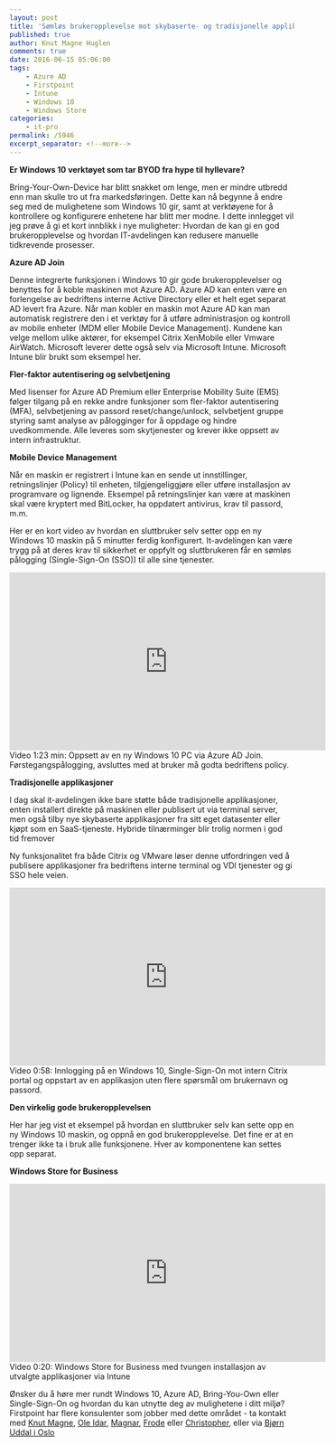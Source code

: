 ```yaml
---
layout: post
title: 'Sømløs brukeropplevelse mot skybaserte- og tradisjonelle applikasjoner?'
published: true
author: Knut Magne Huglen
comments: true
date: 2016-06-15 05:06:00
tags:
    - Azure AD
    - Firstpoint
    - Intune
    - Windows 10
    - Windows Store
categories:
    - it-pro
permalink: /5946
excerpt_separator: <!--more-->
---
```

**Er Windows 10 verktøyet som tar BYOD fra hype til hyllevare?**

Bring-Your-Own-Device har blitt snakket om lenge, men er mindre utbredd enn man skulle tro ut fra markedsføringen. Dette kan nå begynne å endre seg med de mulighetene som Windows 10 gir, samt at verktøyene for å kontrollere og konfigurere enhetene har blitt mer modne. I dette innlegget vil jeg prøve å gi et kort innblikk i nye muligheter: Hvordan de kan gi en god brukeropplevelse og hvordan IT-avdelingen kan redusere manuelle tidkrevende prosesser.<!--more-->

**Azure AD Join**
  
Denne integrerte funksjonen i Windows 10 gir gode brukeropplevelser og benyttes for å koble maskinen mot Azure AD. Azure AD kan enten være en forlengelse av bedriftens interne Active Directory eller et helt eget separat AD levert fra Azure. Når man kobler en maskin mot Azure AD kan man automatisk registrere den i et verktøy for å utføre administrasjon og kontroll av mobile enheter (MDM eller Mobile Device Management). Kundene kan velge mellom ulike aktører, for eksempel Citrix XenMobile eller Vmware AirWatch. Microsoft leverer dette også selv via Microsoft Intune. Microsoft Intune blir brukt som eksempel her.

**Fler-faktor autentisering og selvbetjening**
  
Med lisenser for Azure AD Premium eller Enterprise Mobility Suite (EMS) følger tilgang på en rekke andre funksjoner som fler-faktor autentisering (MFA), selvbetjening av passord reset/change/unlock, selvbetjent gruppe styring samt analyse av pålogginger for å oppdage og hindre uvedkommende. Alle leveres som skytjenester og krever ikke oppsett av intern infrastruktur.

**Mobile Device Management**
  
Når en maskin er registrert i Intune kan en sende ut innstillinger, retningslinjer (Policy) til enheten, tilgjengeliggjøre eller utføre installasjon av programvare og lignende. Eksempel på retningslinjer kan være at maskinen skal være kryptert med BitLocker, ha oppdatert antivirus, krav til passord, m.m.

Her er en kort video av hvordan en sluttbruker selv setter opp en ny Windows 10 maskin på 5 minutter ferdig konfigurert. It-avdelingen kan være trygg på at deres krav til sikkerhet er oppfylt og sluttbrukeren får en sømløs pålogging (Single-Sign-On (SSO)) til alle sine tjenester.

<iframe width="560" height="315" src="https://www.youtube.com/embed/Ek4c8v4AZeo" frameborder="0" allowfullscreen></iframe>
Video 1:23 min: Oppsett av en ny Windows 10 PC via Azure AD Join. Førstegangspålogging, avsluttes med at bruker må godta bedriftens policy.

**Tradisjonelle applikasjoner**
  
I dag skal it-avdelingen ikke bare støtte både tradisjonelle applikasjoner, enten installert direkte på maskinen eller publisert ut via terminal server, men også tilby nye skybaserte applikasjoner fra sitt eget datasenter eller kjøpt som en SaaS-tjeneste. Hybride tilnærminger blir trolig normen i god tid fremover

Ny funksjonalitet fra både Citrix og VMware løser denne utfordringen ved å publisere applikasjoner fra bedriftens interne terminal og VDI tjenester og gi SSO hele veien.

<iframe width="560" height="315" src="https://www.youtube.com/embed/LAH5R10fQUQ" frameborder="0" allowfullscreen></iframe>  
Video 0:58: Innlogging på en Windows 10, Single-Sign-On mot intern Citrix portal og oppstart av en applikasjon uten flere spørsmål om brukernavn og passord.

**Den virkelig gode brukeropplevelsen**

Her har jeg vist et eksempel på hvordan en sluttbruker selv kan sette opp en ny Windows 10 maskin, og oppnå en god brukeropplevelse. Det fine er at en trenger ikke ta i bruk alle funksjonene. Hver av komponentene kan settes opp separat. 

**Windows Store for Business**

<iframe width="560" height="315" src="https://www.youtube.com/embed/nlFCBSAmESo" frameborder="0" allowfullscreen></iframe>
Video 0:20: Windows Store for Business med tvungen installasjon av utvalgte applikasjoner via Intune

Ønsker du å høre mer rundt Windows 10, Azure AD, Bring-You-Own eller Single-Sign-On og hvordan du kan utnytte deg av mulighetene i ditt miljø? Firstpoint har flere konsulenter som jobber med dette området - ta kontakt med <a href="http://www.firstpoint.no/ansatte/knut-magne-huglen/">Knut Magne</a>, <a href="http://www.firstpoint.no/ansatte/ole-idar-bruvik/">Ole Idar</a>, <a href="http://www.firstpoint.no/ansatte/magnar-johnsen/">Magnar</a>, <a href="http://www.firstpoint.no/ansatte/frode-lohne-saele/">Frode</a> eller <a href="http://www.firstpoint.no/ansatte/christopher-thomsen/">Christopher</a>, eller via <a href="http://www.firstpoint.no/ansatte/bjorn-uddal/">Bjørn Uddal i Oslo</a>